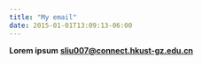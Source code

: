 ```yaml
---
title: "My email"
date: 2015-01-01T13:09:13-06:00
---
```


**Lorem ipsum** **sliu007@connect.hkust-gz.edu.cn**
